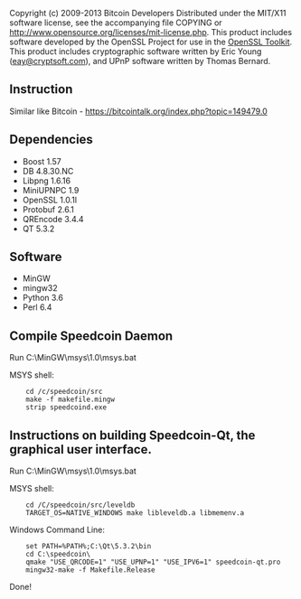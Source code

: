 Copyright (c) 2009-2013 Bitcoin Developers
Distributed under the MIT/X11 software license, see the accompanying
file COPYING or http://www.opensource.org/licenses/mit-license.php.
This product includes software developed by the OpenSSL Project for use in the [OpenSSL Toolkit](http://www.openssl.org/). This product includes
cryptographic software written by Eric Young ([eay@cryptsoft.com](mailto:eay@cryptsoft.com)), and UPnP software written by Thomas Bernard.



Instruction
-------------------
Similar like Bitcoin - https://bitcointalk.org/index.php?topic=149479.0



Dependencies
-------------------
* Boost 1.57
* DB 4.8.30.NC
* Libpng 1.6.16
* MiniUPNPC 1.9
* OpenSSL 1.0.1l
* Protobuf 2.6.1
* QREncode 3.4.4
* QT 5.3.2

Software
---
* MinGW
* mingw32
* Python 3.6
* Perl 6.4



Compile Speedcoin Daemon
-----------------------------
Run C:\MinGW\msys\1.0\msys.bat

MSYS shell:
 
        cd /c/speedcoin/src
        make -f makefile.mingw
        strip speedcoind.exe



Instructions on building Speedcoin-Qt, the
graphical user interface.
------------------------------
Run C:\MinGW\msys\1.0\msys.bat

MSYS shell:

        cd /C/speedcoin/src/leveldb
        TARGET_OS=NATIVE_WINDOWS make libleveldb.a libmemenv.a


Windows Command Line:

        set PATH=%PATH%;C:\Qt\5.3.2\bin
        cd C:\speedcoin\
        qmake "USE_QRCODE=1" "USE_UPNP=1" "USE_IPV6=1" speedcoin-qt.pro
        mingw32-make -f Makefile.Release



Done!


